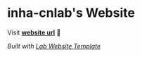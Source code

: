 
# inha-cnlab's Website

Visit **[website url](#)** 🚀

_Built with [Lab Website Template](https://greene-lab.gitbook.io/lab-website-template-docs)_

